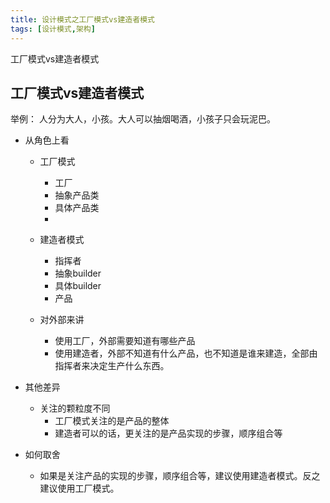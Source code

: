 ```yaml
---
title: 设计模式之工厂模式vs建造者模式
tags: [设计模式,架构]
---
```


工厂模式vs建造者模式
<!-- more -->

工厂模式vs建造者模式
----
举例：
  人分为大人，小孩。大人可以抽烟喝酒，小孩子只会玩泥巴。

- 从角色上看
  - 工厂模式
    - 工厂
    - 抽象产品类
    - 具体产品类
    - 

  - 建造者模式
    - 指挥者
    - 抽象builder
    - 具体builder
    - 产品

  - 对外部来讲
    - 使用工厂，外部需要知道有哪些产品
    - 使用建造者，外部不知道有什么产品，也不知道是谁来建造，全部由指挥者来决定生产什么东西。
- 其他差异
  - 关注的颗粒度不同
    - 工厂模式关注的是产品的整体
    - 建造者可以的话，更关注的是产品实现的步骤，顺序组合等

- 如何取舍
  - 如果是关注产品的实现的步骤，顺序组合等，建议使用建造者模式。反之建议使用工厂模式。